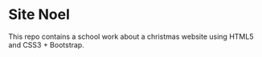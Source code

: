 # Site Noel

This repo contains a school work about a christmas website using HTML5 and CSS3 + Bootstrap.
